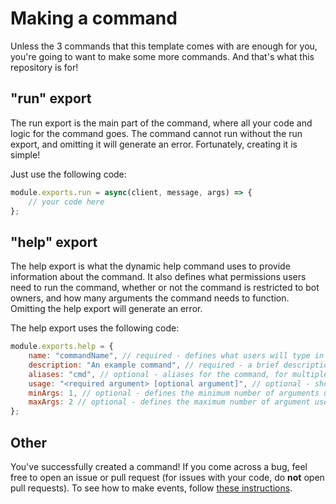 # Making a command
Unless the 3 commands that this template comes with are enough for you, you're going to want to make some more commands.
And that's what this repository is for!

## "run" export
The run export is the main part of the command, where all your code and logic for the command goes.
The command cannot run without the run export, and omitting it will generate an error.
Fortunately, creating it is simple!

Just use the following code:
```javascript
module.exports.run = async(client, message, args) => {
    // your code here
};
```

## "help" export
The help export is what the dynamic help command uses to provide information about the command.
It also defines what permissions users need to run the command, whether or not the command is restricted to bot owners, and how many arguments the command needs to function.
Omitting the help export will generate an error.

The help export uses the following code:
```javascript
module.exports.help = {
    name: "commandName", // required - defines what users will type in to use the command
    description: "An example command", // required - a brief description of what the command does
    aliases: "cmd", // optional - aliases for the command, for multiple aliases, use an array
    usage: "<required argument> [optional argument]", // optional - shows users how to use the command in the help command and when they have an incorrect number of arguments
    minArgs: 1, // optional - defines the minimum number of arguments users need to provide when using the command | default: 0
    maxArgs: 2 // optional - defines the maximum number of argument users need to provide when using the command, for infinite set the number to -1 | default: -1
};
```

## Other
You've successfully created a command! If you come across a bug, feel free to open an issue or pull request (for issues with your code, do **not** open pull requests).
To see how to make events, follow [these instructions](https://github.com/aanthr0/discordjs-template-bot/docs/making_an_event.md).